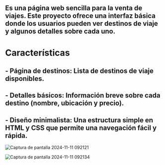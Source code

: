 ## Es una página web sencilla para la venta de viajes. Este proyecto ofrece una interfaz básica donde los usuarios pueden ver destinos de viaje y algunos detalles sobre cada uno.

# Características
## - Página de destinos: Lista de destinos de viaje disponibles.
## - Detalles básicos: Información breve sobre cada destino (nombre, ubicación y precio).
## - Diseño minimalista: Una estructura simple en HTML y CSS que permite una navegación fácil y rápida.  


![Captura de pantalla 2024-11-11 092121](https://github.com/user-attachments/assets/32547b2c-c093-4c84-8bfb-fcad8e167684)

![Captura de pantalla 2024-11-11 092134](https://github.com/user-attachments/assets/50f04a97-0873-4634-b058-d2ff184ef7a8)
